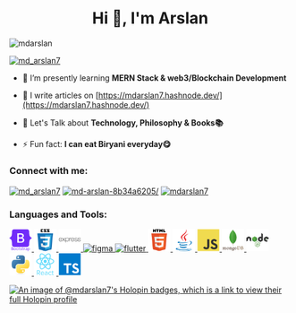 <h1 align="center">Hi 👋, I'm Arslan</h1>

<p align="left"> <img src="https://komarev.com/ghpvc/?username=mdarslan&label=Profile%20views&color=0e75b6&style=flat" alt="mdarslan" /> </p>

<p align="left"> <a href="https://twitter.com/md_arslan7" target="blank"><img src="https://img.shields.io/twitter/follow/md_arslan7?logo=twitter&style=for-the-badge" alt="md_arslan7" /></a> </p>

- 🌱 I’m presently learning **MERN Stack & web3/Blockchain Development**

- 📝 I write articles on [https://mdarslan7.hashnode.dev/](https://mdarslan7.hashnode.dev/)

- 💬 Let's Talk about **Technology, Philosophy & Books📚**

- ⚡ Fun fact: **I can eat Biryani everyday😋**

<h3 align="left">Connect with me:</h3>
<p align="left">
<a href="https://twitter.com/md_arslan7" target="blank"><img align="center" src="https://raw.githack.com/rahuldkjain/github-profile-readme-generator/master/src/images/icons/Social/twitter.svg" alt="md_arslan7" height="30" width="40" /></a>
<a href="https://linkedin.com/in/md-arslan-8b34a6205/" target="blank"><img align="center" src="https://raw.githack.com/rahuldkjain/github-profile-readme-generator/master/src/images/icons/Social/linked-in-alt.svg" alt="md-arslan-8b34a6205/" height="30" width="40" /></a>
<a href="https://instagram.com/mdarslan7" target="blank"><img align="center" src="https://raw.githack.com/rahuldkjain/github-profile-readme-generator/master/src/images/icons/Social/instagram.svg" alt="mdarslan7" height="30" width="40" /></a>
</p>

<h3 align="left">Languages and Tools:</h3>
<p align="left"> <a href="https://getbootstrap.com" target="_blank" rel="noreferrer"> <img src="https://raw.githubusercontent.com/devicons/devicon/master/icons/bootstrap/bootstrap-plain-wordmark.svg" alt="bootstrap" width="40" height="40"/> </a> <a href="https://www.w3schools.com/css/" target="_blank" rel="noreferrer"> <img src="https://raw.githubusercontent.com/devicons/devicon/master/icons/css3/css3-original-wordmark.svg" alt="css3" width="40" height="40"/> </a> <a href="https://expressjs.com" target="_blank" rel="noreferrer"> <img src="https://raw.githubusercontent.com/devicons/devicon/master/icons/express/express-original-wordmark.svg" alt="express" width="40" height="40"/> </a> <a href="https://www.figma.com/" target="_blank" rel="noreferrer"> <img src="https://www.vectorlogo.zone/logos/figma/figma-icon.svg" alt="figma" width="40" height="40"/> </a> <a href="https://flutter.dev" target="_blank" rel="noreferrer"> <img src="https://www.vectorlogo.zone/logos/flutterio/flutterio-icon.svg" alt="flutter" width="40" height="40"/> </a> <a href="https://www.w3.org/html/" target="_blank" rel="noreferrer"> <img src="https://raw.githubusercontent.com/devicons/devicon/master/icons/html5/html5-original-wordmark.svg" alt="html5" width="40" height="40"/> </a> <a href="https://www.java.com" target="_blank" rel="noreferrer"> <img src="https://raw.githubusercontent.com/devicons/devicon/master/icons/java/java-original.svg" alt="java" width="40" height="40"/> </a> <a href="https://developer.mozilla.org/en-US/docs/Web/JavaScript" target="_blank" rel="noreferrer"> <img src="https://raw.githubusercontent.com/devicons/devicon/master/icons/javascript/javascript-original.svg" alt="javascript" width="40" height="40"/> </a> <a href="https://www.mongodb.com/" target="_blank" rel="noreferrer"> <img src="https://raw.githubusercontent.com/devicons/devicon/master/icons/mongodb/mongodb-original-wordmark.svg" alt="mongodb" width="40" height="40"/> </a> <a href="https://nodejs.org" target="_blank" rel="noreferrer"> <img src="https://raw.githubusercontent.com/devicons/devicon/master/icons/nodejs/nodejs-original-wordmark.svg" alt="nodejs" width="40" height="40"/> </a> <a href="https://www.python.org" target="_blank" rel="noreferrer"> <img src="https://raw.githubusercontent.com/devicons/devicon/master/icons/python/python-original.svg" alt="python" width="40" height="40"/> </a> <a href="https://reactjs.org/" target="_blank" rel="noreferrer"> <img src="https://raw.githubusercontent.com/devicons/devicon/master/icons/react/react-original-wordmark.svg" alt="react" width="40" height="40"/> </a> <a href="https://www.typescriptlang.org/" target="_blank" rel="noreferrer"> <img src="https://raw.githubusercontent.com/devicons/devicon/master/icons/typescript/typescript-original.svg" alt="typescript" width="40" height="40"/> </a> </p>

[![An image of @mdarslan7's Holopin badges, which is a link to view their full Holopin profile](https://holopin.me/mdarslan7)](https://holopin.io/@mdarslan7)
